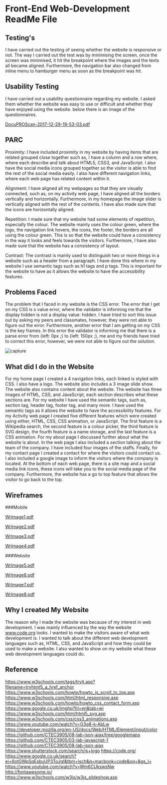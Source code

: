 # Front-End Web-Development ReadMe File

## Testing's
I have carried out the testing of seeing whether the website is responsive or not. The way I carried out the test was by minimising the screen, once the screen was minimised, it hit the breakpoint where the images and the texts all became aligned. Furthermore, the navigation bar also changed from inline menu to hamburger menu as soon as the breakpoint was hit.

## Usability Testing
I have carried out a usability questionnaire regarding my website. I asked them whether the website was easy to use or difficult and whether they have enjoyed using the website. below there is an image of the questionnaires.  

[DocuPROScan-2017-12-29-19-53-03.pdf](https://github.com/mctoosh/Website/files/1593853/DocuPROScan-2017-12-29-19-53-03.pdf)

## PARC
Proximity: I have included proximity in my website by having items that are related grouped close together such as, I have a column and a row where, where each describe and talk about HTML5, CSS3, and JavaScript. I also have the social media icons grouped together so the visitor is able to find the rest of the social media easily. I also have different navigation links, where each web page has related content within it.

Alignment: I have aligned all my webpages so that they are visually connected, such as, on my activity web page, I have aligned all the borders vertically and horizontally. Furthermore, in my homepage the image slider is vertically aligned with the rest of the contents.  I have also made sure that the icons are horizontally aligned.

Repetition: I made sure that my website had some elements of repetition, especially the colour. The website mainly uses the colour green, where the logo, the navigation link hovers, the icons, the footer, the borders are all using the colour green. This is so that the website could have a consistency in the way it looks and feels towards the visitors. Furthermore, I have also made sure that the website has a consistency of layout.

Contrast: The contrast is mainly used to distinguish two or more things in a website such as a header from a paragraph.  I have done this where in my website I use semantic tags such as h1 tags and p tags. This is important for the website to have as it allows the website to have the accessibility features.

## Problems Faced
The problem that I faced in my website is the CSS error. The error that I get on my CSS is s value error, where the validator is informing me that the display hidden is not a display value: hidden. I have tried to sort this issue out by asking my peers and classmates, however, they were not able to figure out the error. Furthermore, another error that I am getting on my CSS is the key frames. In this error the validator is informing me that there is a parse error from {left: 0px ;} to {left: 150px ;}, me and my friends have tried to correct this error, however, we were not able to figure out the solution.

![capture](https://user-images.githubusercontent.com/15992710/34448171-f0375100-ece2-11e7-8098-4508f1b6b4e7.PNG)

## What did I do in the Website
For my home page I created a 4 navigation links, each linked is styled with CSS. I also have a logo. The website also includes a 3 image slide show. The website also contains content about the website. The website has three images of HTML, CSS, and JavaScript, each section describes what these sections are. For my website I have used the semantic tags, such as, section tag, header tag, footer tag, and many more. I have used the semantic tags as it allows the website to have the accessibility  features. For my Activity web page I created five different features which were created using either, HTML, CSS, CSS animation, or JavaScript. The first feature is a Wikipedia search, the second feature is a colour picker, the third feature is SVG design, the fourth feature is a name storage, and the last feature is a CSS animation. For my about page I discussed further about what the website is about. In the web page I also included a section talking about the team of the company. I have included four images of the staffs. Finally, for my contact page I created a contact for where the visitors could contact us. I also included a google image to inform the visitors where the company is located. At the bottom of each web page, there is a site map and a social media link icons, these icons will take you to the social media page of the company. Furthermore, the website has a go to top feature that allows the visitor to go back to the top.

## Wireframes
###Mobile

[WrImage1.pdf](https://github.com/mctoosh/Website/files/1593756/WrImage1.pdf)

[WrImage2.pdf](https://github.com/mctoosh/Website/files/1593763/WrImage2.pdf)

[WrImage3.pdf](https://github.com/mctoosh/Website/files/1593764/WrImage3.pdf)

[WrImage4.pdf](https://github.com/mctoosh/Website/files/1593765/WrImage4.pdf)

###Website

[WrImage5.pdf](https://github.com/mctoosh/Website/files/1593768/WrImage5.pdf)

[WrImage6.pdf](https://github.com/mctoosh/Website/files/1593769/WrImage6.pdf)

[WrImage7.pdf](https://github.com/mctoosh/Website/files/1593770/WrImage7.pdf)

[WrImage8.pdf](https://github.com/mctoosh/Website/files/1593771/WrImage8.pdf)

## Why I created My Website
The reason why I made the website was because of my interest in web development. I was mainly influenced by the way the website www.code.org looks. I wanted to make the visitors aware of what web development is. I wanted to talk about the different web development languages such as, HTML, CSS, and JavaScript and how they could be used to make a website. I also wanted to show on my website what these web development languages could do.


## Reference
https://www.w3schools.com/tags/tryit.asp?filename=tryhtml5_a_href_anchor
https://www.w3schools.com/howto/howto_js_scroll_to_top.asp
https://www.w3schools.com/html/html_responsive.asp
https://www.w3schools.com/howto/howto_css_contact_form.asp
https://www.google.co.uk/imghp?hl=en&tab=wi
https://www.w3schools.com/html/html5_svg.asp
https://www.w3schools.com/css/css3_animations.asp
https://www.youtube.com/watch?v=G3g8-k-AbLw
https://developer.mozilla.org/en-US/docs/Web/HTML/Element/input/color
https://github.com/CTEC3905/08-lab-json-ajax/tree/googlemaps
https://github.com/CTEC3905/03-lab-javascript-1
https://github.com/CTEC3905/08-lab-json-ajax
https://www.shutterstock.com/search/js+logo
https://code.org/
https://www.google.co.uk/search?ei=6otGWpSqEsbuUP3ToJgI&tbm=isch&q=macbook+code&oq=&gs_l=
https://www.youtube.com/watch?v=Wm6CUkswsNw
http://fontawesome.io/
https://www.w3schools.com/w3js/w3js_slideshow.asp

